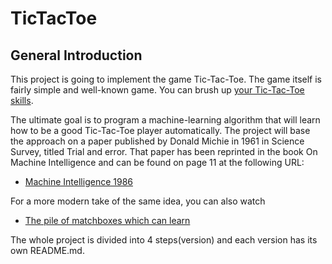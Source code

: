 # TicTacToe

## General Introduction
This project is going to implement the game Tic-Tac-Toe. The game itself is fairly simple and well-known game. You can brush up [your Tic-Tac-Toe skills](https://en.wikipedia.org/wiki/Tic-tac-toe).

The ultimate goal is to program a machine-learning algorithm that will learn how to be a good Tic-Tac-Toe player automatically. The project will base the approach on a paper published by Donald Michie in 1961 in Science Survey, titled Trial and error. That paper has been reprinted in the book On Machine Intelligence and can be found on page 11 at the following URL:

* [Machine Intelligence 1986](https://www.gwern.net/docs/ai/1986-michie-onmachineintelligence.pdf)

For a more modern take of the same idea, you can also watch

* [The pile of matchboxes which can learn](https://www.youtube.com/watch?v=R9c-_neaxeU)

The whole project is divided into 4 steps(version) and  each version has its own README.md.
